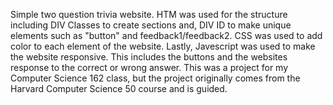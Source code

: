 Simple two question trivia website. HTM was used for the structure including DIV Classes to create sections and, DIV ID to make unique elements such as "button" and feedback1/feedback2. CSS was used to add color to each element of the website. Lastly, Javescript was used to make the website responsive. This includes the buttons and the websites response to the correct or wrong answer. This was a project for my Computer Science 162 class, but the project originally comes from the Harvard Computer Science 50 course and is guided. 
